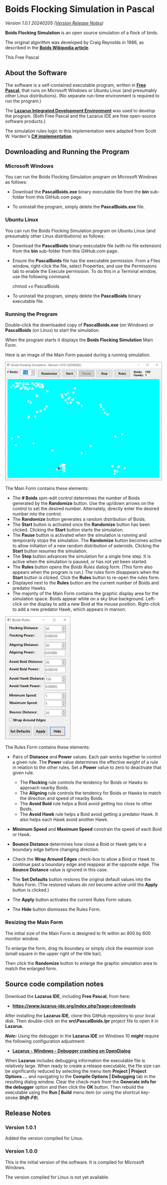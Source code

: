 # Boids Flocking Simulation in Pascal

_Version 1.0.1 20240205  ([Version Release Notes](#ReleaseNotes))_ 

**Boids Flocking Simulation** is an open source simulation of a flock of birds.

The original algorithm was developed by Craig Reynolds in 1986, as described in the **[Boids Wikipedia article](https://en.wikipedia.org/wiki/Boids)**.

This Free Pascal

## About the Software

The software is a self-contained executable program, written in **[Free Pascal](https://www.freepascal.org/)**, that runs on Microsoft Windows or Ubuntu Linux (and presumably other Linux distributions).
(No separate run-time environment is required to run the program.)

The **[Lazarus Integrated Development Environment](https://www.lazarus-ide.org/)** was used to develop the program.
(Both Free Pascal and the Lazarus IDE are free open-source software products.)

The simulation rules logic in this implementation were adapted from Scott W. Harden's **[C# implementation](https://swharden.com/csdv/simulations/boids/)**. 

## Downloading and Running the Program

### Microsoft Windows

You can run the Boids Flocking Simulation program on Microsoft Windows as follows:

- Download the **PascalBoids.exe** binary executable file from the **bin** sub-folder from this GitHub.com page.

- To uninstall the program, simply delete the **PascalBoids.exe** file.

### Ubuntu Linux

You can run the Boids Flocking Simulation program on Ubuntu Linux (and presumably other Linux distributions) as follows:

- Download the **PascalBoids** binary executable file (with no file extension) from the **bin** sub-folder from this GitHub.com page.

- Ensure the **PascalBoids** file has the executable permission.  From a Files window, right-click the file, select Properties, and use the Permissions tab to enable the Execute permission.  To do this in a Terminal window, use the following command:
  
    chmod +x PascalBoids

- To uninstall the program, simply delete the **PascalBoids** binary executable file.

### Running the Program

Double-click the downloaded copy of **PascalBoids.exe** (on Windows) or **PascalBoids** (on Linux) to start the simulation.

When the program starts it displays the **Boids Flocking Simulation** Main Form.

Here is an image of the Main Form paused during a running simulation.

![PascalBoids Main Form](img/PascalBoids.png?raw=true "PascalBoids Main Form")

The Main Form contains these elements:

- The **# Boids** spin-edit control determines the number of Boids generated by the **Randomize** button.  Use the up/down arrows on the control to set the desired number.  Alternately, directly enter the desired number into the control.
- The **Randomize** button generates a random distribution of Boids.
- The **Start** button is activated once the **Randomize** button has been clicked.  Clicking the **Start** button starts the simulation.
- The **Pause** button is activated when the simulation is running and temporarily stops the simulation.  The **Randomize** button becomes active to allow initiation of a new random distribution of asteroids.  Clicking the **Start** button resumes the simulation.
- The **Step** button advances the simulation for a single time step.  It is active when the simulation is paused, or has not yet been started.
- The **Rules** button opens the _Boids Rules_ dialog form.  (This form also appears when the program is run.)  The rules form disappears when the **Start** button is clicked.  Click the **Rules** button to re-open the rules form.
- Displayed next to the **Rules** button are the current number of Boids and predator Hawks.
- The majority of the Main Form contains the graphic display area for the simulation space.  Boids appear white on a sky blue background. Left-click on the display to add a new Boid at the mouse position.  Right-click to add a new predator Hawk, which appears in maroon.

![PascalBoids Rules Form](img/BoidsRules.png?raw=true "PascalBoids Rules Form")

The Rules Form contains these elements:

- Pairs of **Distance** and **Power** values.  Each pair works together to control a given rule.  The **Power** value determines the effective _weight_ of a rule in relation to the other rules.
Set a **Power** value to zero to deactivate that given rule.
 
    * The **Flocking** rule controls the tendency for Boids or Hawks to approach nearby Boids.
    * The **Aligning** rule controls the tendency for Boids or Hawks to match the direction and speed of nearby Boids.
    * The **Avoid Boid** rule helps a Boid avoid getting too close to other Boids.
    * The **Avoid Hawk** rule helps a Boid avoid getting a predator Hawk.  It also helps each Hawk avoid another Hawk.   

- **Minimum Speed** and **Maximum Speed** constrain the speed of each Boid or Hawk.

- **Bounce Distance** determines how close a Boid or Hawk gets to a boundary edge before changing direction.

- Check the **Wrap Around Edges** check-box to allow a Boid or Hawk to continue past a boundary edge and reappear at the opposite edge.  The **Bounce Distance** value is ignored in this case.

- The **Set Defaults** button restores the original default values into the Rules Form.  (The restored values _do not_ become active until the **Apply** button is clicked.)

- The **Apply** button activates the current Rules Form values.

- The **Hide** button dismisses the Rules Form.   

### Resizing the Main Form

The initial size of the Main Form is designed to fit within an 800 by 600 monitor window.

To enlarge the form, drag its boundary or simply click the _maximize_ icon (small square in the upper right of the title bar).

Then click the **Randomize** button to enlarge the graphic simulation area to match the enlarged form.

## Source code compilation notes

Download the **Lazarus IDE**, including **Free Pascal**, from  here:

- **<https://www.lazarus-ide.org/index.php?page=downloads>**

After installing the **Lazarus IDE**, clone this GitHub repository to your local disk.
Then double-click on the **src\PascalBoids.lpr** project file to open it in **Lazarus**. 

_**Note:**_ Using the debugger in the **Lazarus IDE** on Windows 10 _**might**_ require the following configuration adjustment:

- **[Lazarus - Windows - Debugger crashing on OpenDialog](https://www.tweaking4all.com/forum/delphi-lazarus-free-pascal/lazarus-windows-debugger-crashing-on-opendialog/)**

When **Lazarus** includes debugging information the executable file is relatively large.
When ready to create a release executable, the file size can be significantly reduced by selecting the menu item **Project | Project Options ...** and navigating to the **Compile Options | Debugging** tab in the resulting dialog window.
Clear the check-mark from the **Generate info for the debugger** option and then click the **OK** button.
Then rebuild the executable using the **Run | Build** menu item (or using the shortcut key-stroke _**Shift-F9**_).

<a name="ReleaseNotes"></a>

## Release Notes

### Version 1.0.1

Added the version compiled for Linux.

### Version 1.0.0

This is the initial version of the software.
It is compiled for Microsoft Windows.

The version compiled for Linux is not yet available.
